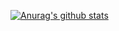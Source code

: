 [![Anurag's github stats](https://github-readme-stats.vercel.app/api?username=VampirerR)](https://github.com/anuraghazra/github-readme-stats)
